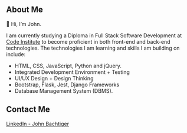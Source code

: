 ## About Me

👋 Hi, I’m John.

I am currently studying a Diploma in Full Stack Software Development at [Code Institute](https://www.codeinstitute.net) to become proficient in both front-end and back-end technologies. The technologies I am learning and skills I am building on include: 

- HTML, CSS, JavaScript, Python and jQuery. 
- Integrated Development Environment + Testing 
- UI/UX Design + Design Thinking 
- Bootstrap, Flask, Jest, Django Frameworks 
- Database Management System (DBMS).

## Contact Me

[LinkedIn - John Bachtiger](https://www.linkedin.com/in/john-bachtiger/)
